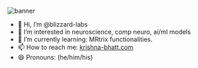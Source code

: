 ![banner](https://github.com/blizzard-labs/blizzard-labs/blob/main/krishnabhattbanner.png?raw=true)

- 👋 Hi, I’m @blizzard-labs
- 👀 I’m interested in neuroscience, comp neuro, ai/ml models
- 🌱 I’m currently learning: MRtrix functionalities.
- 📫 How to reach me: [krishna-bhatt.com](https://krishna-bhatt.com)
- 😄 Pronouns: (he/him/his)

<!---
blizzard-labs/blizzard-labs is a ✨ special ✨ repository because its `README.md` (this file) appears on your GitHub profile.
You can click the Preview link to take a look at your changes.
--->
